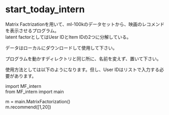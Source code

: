 
# start_today_intern  
Matrix Factrizationを用いて、ml-100kのデータセットから、映画のレコメンドを表示させるプログラム。  
latent factorとしてはUesr IDとItem IDの2つに分解している。  

データはローカルにダウンロードして使用して下さい。  

プログラムを動かすディレクトリと同じ所に、名前を変えず、置いて下さい。  

使用方法としては以下のようになります。但し、User IDはリストで入力する必要があります。　　

import MF_intern  
from MF_intern import main  


m = main.MatrixFactorization()    
m.recommend([1,20])  
